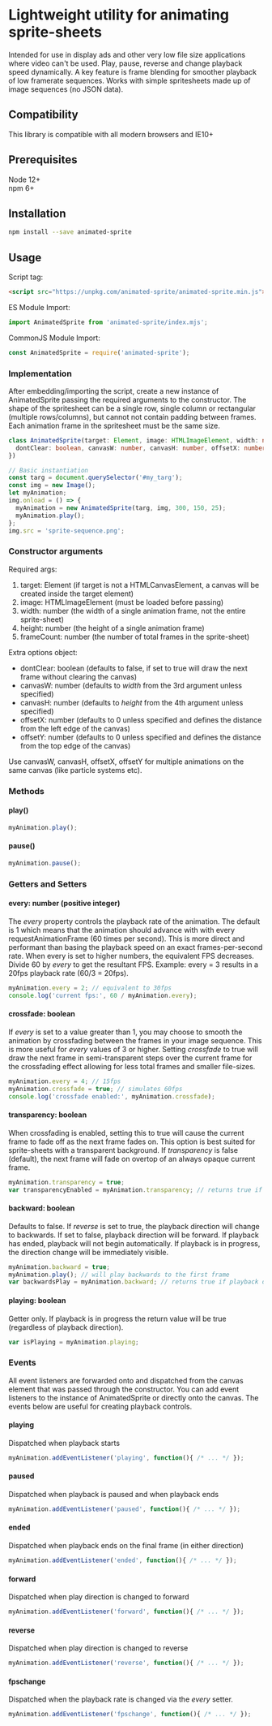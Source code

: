 # Lightweight utility for animating sprite-sheets
Intended for use in display ads and other very low file size applications where video can't be used. Play, pause, reverse and change playback speed dynamically. A key feature is frame blending for smoother playback of low framerate sequences. Works with simple spritesheets made up of image sequences (no JSON data).

## Compatibility
This library is compatible with all modern browsers and IE10+

## Prerequisites
Node 12+  
npm 6+

## Installation
```bash
npm install --save animated-sprite
```

## Usage
Script tag:
```html
<script src="https://unpkg.com/animated-sprite/animated-sprite.min.js"></script>
```
ES Module Import:
```javascript
import AnimatedSprite from 'animated-sprite/index.mjs';
```
CommonJS Module Import:
```javascript
const AnimatedSprite = require('animated-sprite');
```

### Implementation
After embedding/importing the script, create a new instance of AnimatedSprite passing the required arguments to the constructor. The shape of the spritesheet can be a single row, single column or rectangular (multiple rows/columns), but cannot not contain padding between frames. Each animation frame in the spritesheet must be the same size.
```typescript
class AnimatedSprite(target: Element, image: HTMLImageElement, width: number, height: number, frameCount: number, options?: Object {
  dontClear: boolean, canvasW: number, canvasH: number, offsetX: number, offsetY: number
})
```
```javascript
// Basic instantiation
const targ = document.querySelector('#my_targ');
const img = new Image();
let myAnimation;
img.onload = () => {
  myAnimation = new AnimatedSprite(targ, img, 300, 150, 25);
  myAnimation.play();
};
img.src = 'sprite-sequence.png';
```

### Constructor arguments

Required args:
1. target: Element (if target is not a HTMLCanvasElement, a canvas will be created inside the target element)
2. image: HTMLImageElement (must be loaded before passing)
3. width: number (the width of a single animation frame, not the entire sprite-sheet)
4. height: number (the height of a single animation frame)
5. frameCount: number (the number of total frames in the sprite-sheet)

Extra options object:
* dontClear: boolean (defaults to false, if set to true will draw the next frame without clearing the canvas)
* canvasW: number (defaults to *width* from the 3rd argument unless specified)
* canvasH: number (defaults to *height* from the 4th argument unless specified)
* offsetX: number (defaults to 0 unless specified and defines the distance from the left edge of the canvas)
* offsetY: number (defaults to 0 unless specified and defines the distance from the top edge of the canvas)

Use canvasW, canvasH, offsetX, offsetY for multiple animations on the same canvas (like particle systems etc).

### Methods

#### play()
```javascript
myAnimation.play();
```
#### pause()
```javascript
myAnimation.pause();
```

### Getters and Setters

#### every: number (positive integer)
The *every* property controls the playback rate of the animation. The default is 1 which means that the animation should advance with with every requestAnimationFrame (60 times per second). This is more direct and performant than basing the playback speed on an exact frames-per-second rate. When every is set to higher numbers, the equivalent FPS decreases. Divide 60 by *every* to get the resultant FPS. Example: every = 3 results in a 20fps playback rate (60/3 = 20fps).
```javascript
myAnimation.every = 2; // equivalent to 30fps
console.log('current fps:', 60 / myAnimation.every);
```
#### crossfade: boolean
If *every* is set to a value greater than 1, you may choose to smooth the animation by crossfading between the frames in your image sequence. This is more useful for *every* values of 3 or higher. Setting *crossfade* to true will draw the next frame in semi-transparent steps over the current frame for the crossfading effect allowing for less total frames and smaller file-sizes.
```javascript
myAnimation.every = 4; // 15fps
myAnimation.crossfade = true; // simulates 60fps
console.log('crossfade enabled:', myAnimation.crossfade);
```
#### transparency: boolean
When crossfading is enabled, setting this to true will cause the current frame to fade off as the next frame fades on. This option is best suited for sprite-sheets with a transparent background. If *transparency* is false (default), the next frame will fade on overtop of an always opaque current frame.
```javascript
myAnimation.transparency = true;
var transparencyEnabled = myAnimation.transparency; // returns true if transparent crossfading is enabled
```
#### backward: boolean
Defaults to false. If *reverse* is set to true, the playback direction will change to backwards. If set to false, playback direction will be forward. If playback has ended, playback will not begin automatically. If playback is in progress, the direction change will be immediately visible.
```javascript
myAnimation.backward = true;
myAnimation.play(); // will play backwards to the first frame
var backwardsPlay = myAnimation.backward; // returns true if playback direction has been reversed
```
#### playing: boolean
Getter only. If playback is in progress the return value will be true (regardless of playback direction).
```javascript
var isPlaying = myAnimation.playing;
```

### Events
All event listeners are forwarded onto and dispatched from the canvas element that was passed through the constructor. You can add event listeners to the instance of AnimatedSprite or directly onto the canvas. The events below are useful for creating playback controls.

#### playing
Dispatched when playback starts
```javascript
myAnimation.addEventListener('playing', function(){ /* ... */ });
```
#### paused
Dispatched when playback is paused and when playback ends
```javascript
myAnimation.addEventListener('paused', function(){ /* ... */ });
```
#### ended
Dispatched when playback ends on the final frame (in either direction)
```javascript
myAnimation.addEventListener('ended', function(){ /* ... */ });
```
#### forward
Dispatched when play direction is changed to forward
```javascript
myAnimation.addEventListener('forward', function(){ /* ... */ });
```
#### reverse
Dispatched when play direction is changed to reverse
```javascript
myAnimation.addEventListener('reverse', function(){ /* ... */ });
```
#### fpschange
Dispatched when the playback rate is changed via the *every* setter.
```javascript
myAnimation.addEventListener('fpschange', function(){ /* ... */ });
```
